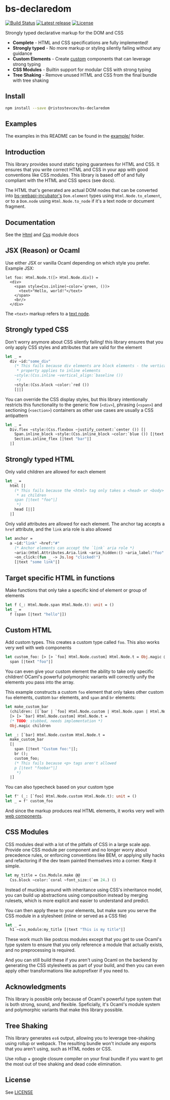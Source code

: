 # bs-declaredom

[![Build Status](https://travis-ci.org/Risto-Stevcev/bs-declaredom.svg?branch=master)](https://travis-ci.org/Risto-Stevcev/bs-declaredom)
[![Latest release](https://img.shields.io/npm/v/@ristostevcev/bs-declaredom.svg?style=flat)](https://www.npmjs.com/package/@ristostevcev/bs-declaredom)
[![License](https://img.shields.io/npm/l/@ristostevcev/bs-declaredom.svg?style=flat)](https://github.com/Risto-Stevcev/bs-declaredom/blob/master/LICENSE)

Strongly typed declarative markup for the DOM and CSS

- **Complete** - HTML and CSS specifications are fully implemented!
- **Strongly typed** - No more markup or styling silently failing without any guidance
- **Custom Elements** - Create [custom][1] components that can leverage strong typing
- **CSS Modules** - Builtin support for modular CSS with strong typing
- **Tree Shaking** - Remove unused HTML and CSS from the final bundle with tree shaking

## Install

```sh
npm install --save @ristostevcev/bs-declaredom
```

## Examples

The examples in this README can be found in the [example/][2] folder.


## Introduction

This library provides sound static typing guarantees for HTML and CSS. It ensures that you
write correct HTML and CSS in your app with good conventions like CSS modules. This library is
based off of and fully compliant with the HTML and CSS specs (see docs).

The HTML that's generated are actual DOM nodes that can be converted into [bs-webapi-incubator's][3] `Dom.element` types using `Html.Node.to_element`, or to a `Dom.node` 
using `Html.Node.to_node` if it's a text node or document fragment.


## Documentation

See the [Html][4] and [Css][5] module docs


## JSX (Reason) or Ocaml

Use either JSX or vanilla Ocaml depending on which style you prefer. Example JSX:

```reason
let foo: Html.Node.t([> Html.Node.div]) =
  <div>
    <span style=Css.inline(~color=`green, ())>
      <text>"Hello, world!"</text>
    </span>
    <br/>
  </div>
```

The `<text>` markup refers to a [text node][6].


## Strongly typed CSS

Don't worry anymore about CSS silently failing! this library ensures that you only apply CSS styles and attributes that are valid for the element

```ocaml
let _ =
  div ~id:"some_div"
    (* This fails because div elements are block elements - the vertical-align
     * property applies to inline elements
    ~style:(Css.inline ~vertical_align:`baseline ())
     *)
    ~style:(Css.block ~color:`red ())
    [||]
```

You can override the CSS display styles, but this library intentionally restricts this functionality to the generic flow (`<div>`), phrasing (`<span>`) and sectioning (`<section>`) containers as other use cases are usually a CSS antipattern
```ocaml
let _ =
  Div.flex ~style:(Css.flexbox ~justify_content:`center ()) [|
    Span.inline_block ~style:(Css.inline_block ~color:`blue ()) [|text "foo"|];
    Section.inline_flex [|text "bar"|]
  |]
```


## Strongly typed HTML


Only valid children are allowed for each element
```ocaml
let _ =
  html [|
    (* This fails because the <html> tag only takes a <head> or <body> element 
     * as children
    span [|text "foo"|]
     *)
    head [||]
  |]
```

Only valid attributes are allowed for each element. The anchor tag accepts a `href` attribute, and the `link` aria role is also allowed
```ocaml
let anchor =
  a ~id:"link" ~href:"#"
    (* Anchor elements can accept the `link` aria role *)
    ~aria:(Html.Attributes.Aria.link ~aria_hidden:() ~aria_label:"foo" ())
    ~on_click:(fun _ -> Js.log "clicked!")
    [|text "some link"|]
```

## Target specific HTML in functions


Make functions that only take a specific kind of element or group of elements
```ocaml
let f (_: Html.Node.span Html.Node.t): unit = ()
let _ =
  f (span [|text "hello"|])
```

## Custom HTML


Add custom types. This creates a custom type called `foo`. This also works 
very well with web components
```ocaml
let custom_foo: [> [> `foo] Html.Node.custom] Html.Node.t = Obj.magic @@
  span [|text "foo"|]
```

You can even give your custom element the ability to take only specific children! OCaml's powerful polymorphic variants will correctly unify the elements you pass into the array.

This example constructs a custom `foo` element that only takes other custom `foo` elements, custom `bar` elements, and `span` and `br` elements:
```ocaml
let make_custom_bar
  (children: [[`bar | `foo] Html.Node.custom | Html.Node.span | Html.Node.br] Html.Node.t array):
  [> [> `bar] Html.Node.custom] Html.Node.t =
  (* TODO: stubbed, needs implementation *)
  Obj.magic children

let _: [`bar] Html.Node.custom Html.Node.t =
  make_custom_bar
  [|
    span [|text "Custom foo:"|];
    br ();
    custom_foo;
    (* This fails because <p> tags aren't allowed
    p [|text "foobar"|]
     *)
  |]
```

You can also typecheck based on your custom type
```ocaml
let f' (_: [`foo] Html.Node.custom Html.Node.t): unit = ()
let _ = f' custom_foo
```

And since the markup produces real HTML elements, it works very well with [web components][1].


## CSS Modules

CSS modules deal with a lot of the pitfalls of CSS in a large scale app. Provide one CSS module per component and no longer worry about precedence rules, or enforcing conventions like BEM, or applying silly hacks and refactoring if the dev team painted themselves into a corner. Keep it simple.
```ocaml
let my_title = Css.Module.make @@
  Css.block ~color:`coral ~font_size:(`em 24.) ()
```

Instead of mucking around with inheritance using CSS's inheritance model, you can build up 
abstractions using composition instead by merging rulesets, which is more explicit and easier 
to understand and predict.

You can then apply these to your elements, but make sure you serve the CSS module in a stylesheet (inline or served as a CSS file)
```ocaml
let _ =
  h1 ~css_module:my_title [|text "This is my title"|]
```

These work much like postcss modules except that you get to use Ocaml's type system to ensure that you only reference a module that actually exists, and no preprocessing is required.

And you can still build these if you aren't using Ocaml on the backend by generating the CSS stylesheets as part of your build, and then you can even apply other transformations like autoprefixer if you need to.


## Acknowledgments

This library is possible only because of Ocaml's powerful type system that is both 
strong, sound, and flexible. Speficially, it's Ocaml's module system and polymorphic 
variants that make this library possible.


## Tree Shaking

This library generates `es6` output, allowing you to leverage tree-shaking using rollup or webpack. 
The resulting bundle won't include any exports that you aren't using, such as HTML nodes or CSS.

Use rollup + google closure compiler on your final bundle if you want to get the most out of tree 
shaking and dead code elimination.


## License

See [LICENSE][7]


[1]: https://wiki.whatwg.org/wiki/Custom_Elements
[2]: https://github.com/Risto-Stevcev/bs-declaredom/tree/master/example
[3]: https://github.com/reasonml-community/bs-webapi-incubator
[4]: https://risto-stevcev.github.io/bs-declaredom/bs-declaredom/Html/index.html
[5]: https://risto-stevcev.github.io/bs-declaredom/bs-declaredom/Css/index.html
[6]: https://dom.spec.whatwg.org/#interface-text
[7]: https://github.com/Risto-Stevcev/bs-declaredom/blob/master/LICENSE
